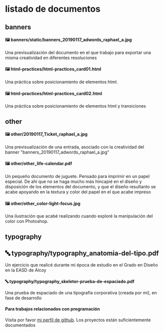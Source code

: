 # listado de documentos

## banners
#### 🖼 banners/static/banners_20190117_adwords_raphael_a.jpg
Una previsualización del documento en el que trabajo para exportar una misma creatividad en diferentes resoluciones


#### 🖼 html-practices/html-practices_card01.html
Una práctica sobre posicionamiento de elementos html.


#### 🖼 html-practices/html-practices_card02.html
Una práctica sobre posicionamiento de elementos html y transiciones


## other
#### 🖼 other/20190117_Ticket_raphael_a.jpg
Una previsualización de una entrada, asociado con la creatividad del banner "banners_20190117_adwords_raphael_a.jpg"


#### 🖼 other/other_life-calendar.pdf
Un pequeño documento de juguete. Pensado para imprimir en un papel especial. De ahí que no se haga mucho más hincapié en el diseño y disposición de los elementos del documento, y que el diseño resultanto se acabe apoyando en la textura y color del papel en el que acabe impreso


#### 🖼 other/other_color-light-focus.jpg
Una ilustración que acabé realizando cuando exploré la manipulación del color con Photoshop.


## typography
## 🔤 typography/typography_anatomia-del-tipo.pdf
Un ejercicio que realicé durante mi época de estudio en el Grado en Diseño en la EASD de Alcoy


#### 🔤 typography/typography_skeletor-prueba-de-espaciado.pdf
Una prueba de espaciado de una tipografía corporativa (creada por mí), en fase de desarrollo


#### Para trabajos relacionados con programación
Visita por favor [mi perfil de github](https://github.com/drzoidberg). Los proyectos están suficientemente documentados